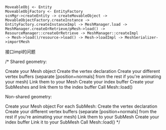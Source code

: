 ```
MoveableObj <- Entity
MoveableObjFactory <- EntityFactory
scnMgr->createEntity -> createMovableObject -> MovableObjectFactory.createInstance -> EntityFactory.createInstanceImpl -> MeshManager.load -> MeshManager.createOrRetrieve/pMesh->load() -> ResourceManager::createOrRetrieve -> MeshManager::createImpl
-> Mesh->load()/resource->load() -> Mesh->loadImpl -> MeshSerializer->importMesh
```
接口impl的问题

/*
Shared geometry:

Create your Mesh object
Create the vertex declaration
Create your different vertex buffers (separate [position+normals] from the rest if you're animating your mesh)
Link them to your Mesh
Create your index buffer
Create your SubMeshes and link them to the index buffer
Call Mesh::load()

Non-shared geometry:

Create your Mesh object
For each SubMesh:
Create the vertex declaration
Create your different vertex buffers (separate [position+normals] from the rest if you're animating your mesh)
Link them to your SubMesh
Create your index buffer
Link it to your SubMesh
Call Mesh::load()
*/